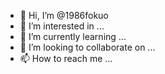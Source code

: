 - 👋 Hi, I’m @1986fokuo
- 👀 I’m interested in ...
- 🌱 I’m currently learning ...
- 💞️ I’m looking to collaborate on ...
- 📫 How to reach me ...

<!---
1986fokuo/1986fokuo is a ✨ special ✨ repository because its `README.md` (this file) appears on your GitHub profile.
You can click the Preview link to take a look at your changes.
--->
